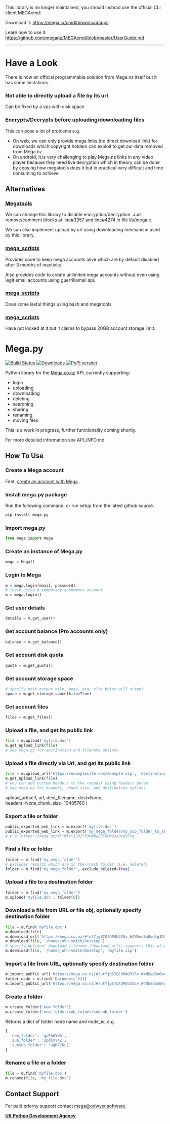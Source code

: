 This library is no longer maintained, you should instead use the official CLI client MEGAcmd:

Download it: https://mega.io/cmd#downloadapps

Learn how to use it: https://github.com/meganz/MEGAcmd/blob/master/UserGuide.md


----


Have a Look
===========

There is now an official programmable solution from Mega.nz itself but it has some limitations.

### Not able to directly upload a file by its url
Can be fixed by a vps with disk space

### Encrypts/Decrypts before uploading/downloading files
This can pose a lot of problems e.g. 
- On web, we can only provide mega links (no direct download link) for downloads which copyright holders can exploit to get our data removed from Mega.nz
- On android, it is very challenging to play Mega.nz links in any video player because they need live decryption which in theory can be done by copying how megatools does it but in practical very difficult and time consuming to achieve

## Alternatives
### [Megatools](https://megatools.megous.com/)
We can change this library to disable encryption/decryption. Just remove/comment blocks at [line#3357](https://megous.com/git/megatools/tree/lib/mega.c#n3357) and [line#4274](https://megous.com/git/megatools/tree/lib/mega.c#n4274) in file [lib/mega.c](https://megous.com/git/megatools/tree/lib/mega.c).

We can also implement upload by url using downloading mechanism used by this library.

### [mega_scripts](https://github.com/Amourspirit/mega_scripts)
Provides code to keep mega accounts alive which are by default disabled after 3 months of inactivity.

Also provides code to create unlimited mega accounts without even using legit email accounts using guerrillamail api.

### [mega_scripts](https://github.com/Amourspirit/mega_scripts)
Does some iseful things using bash and megatools

### [mega_scripts](https://greasyfork.org/en/scripts/by-site/mega.nz)
Have not looked at it but it claims to bypass 20GB account storage limit.
  


Mega.py
=======

[![Build
Status](https://travis-ci.org/odwyersoftware/mega.py.png?branch=master)](https://travis-ci.org/odwyersoftware/mega.py)
[![Downloads](https://pypip.in/d/mega.py/badge.png)](https://crate.io/packages/mega.py/)  [![PyPI version](https://badge.fury.io/py/mega.py.svg)](https://pypi.org/project/mega.py/)

Python library for the [Mega.co.nz](https://mega.nz/aff=Zo6IxNaHw14)
API, currently supporting:

-   login
-   uploading
-   downloading
-   deleting
-   searching
-   sharing
-   renaming
-   moving files

This is a work in progress, further functionality coming shortly.

For more detailed information see API\_INFO.md

How To Use
----------

### Create a Mega account

First, [create an account with Mega](https://mega.nz/aff=Zo6IxNaHw14) .

### Install mega.py package

Run the following command, or run setup from the latest github source.

```python
pip install mega.py
```

### Import mega.py

```python
from mega import Mega
```

### Create an instance of Mega.py

```python
mega = Mega()
```

### Login to Mega

```python
m = mega.login(email, password)
# login using a temporary anonymous account
m = mega.login()
```

### Get user details

```python
details = m.get_user()
```

### Get account balance (Pro accounts only)

```python
balance = m.get_balance()
```

### Get account disk quota

```python
quota = m.get_quota()
```

### Get account storage space

```python
# specify unit output kilo, mega, gig, else bytes will output
space = m.get_storage_space(kilo=True)
```

### Get account files

```python
files = m.get_files()
```

### Upload a file, and get its public link

```python
file = m.upload('myfile.doc')
m.get_upload_link(file)
# see mega.py for destination and filename options
```
### Upload a file directly via Url, and get its public link

```python
file = m.upload_url('https://examplesite.com/example.zip', 'destination file name.zip')
m.get_upload_link(file)
# you can add custom headers to the request using headers param
# see mega.py for headers, chunk_size, and destination options
```
upload_url(self, url, dest_filename, dest=None, headers=None,chunk_size=10485760 )

### Export a file or folder

```python
public_exported_web_link = m.export('myfile.doc')
public_exported_web_link = m.export('my_mega_folder/my_sub_folder_to_share')
# e.g. https://mega.nz/#F!WlVl1CbZ!M3wmhwZDENMNUJoBsdzFng
```

### Find a file or folder

```python
folder = m.find('my_mega_folder')
# Excludes results which are in the Trash folder (i.e. deleted)
folder = m.find('my_mega_folder', exclude_deleted=True)
```

### Upload a file to a destination folder

```python
folder = m.find('my_mega_folder')
m.upload('myfile.doc', folder[0])
```

### Download a file from URL or file obj, optionally specify destination folder

```python
file = m.find('myfile.doc')
m.download(file)
m.download_url('https://mega.co.nz/#!utYjgSTQ!OM4U3V5v_W4N5edSo0wolg1D5H0fwSrLD3oLnLuS9pc')
m.download(file, '/home/john-smith/Desktop')
# specify optional download filename (download_url() supports this also)
m.download(file, '/home/john-smith/Desktop', 'myfile.zip')
```

### Import a file from URL, optionally specify destination folder

```python
m.import_public_url('https://mega.co.nz/#!utYjgSTQ!OM4U3V5v_W4N5edSo0wolg1D5H0fwSrLD3oLnLuS9pc')
folder_node = m.find('Documents')[1]
m.import_public_url('https://mega.co.nz/#!utYjgSTQ!OM4U3V5v_W4N5edSo0wolg1D5H0fwSrLD3oLnLuS9pc', dest_node=folder_node)
```

### Create a folder

```python
m.create_folder('new_folder')
m.create_folder('new_folder/sub_folder/subsub_folder')
```

Returns a dict of folder node name and node\_id, e.g.

```python
{
  'new_folder': 'qpFhAYwA',
  'sub_folder': '2pdlmY4Z',
  'subsub_folder': 'GgMFCKLZ'
}
```

### Rename a file or a folder

```python
file = m.find('myfile.doc')
m.rename(file, 'my_file.doc')
```

## Contact Support

For paid priority support contact [mega@odwyer.software](mailto:mega@odwyer.software).

**[UK Python Development Agency](https://odwyer.software/)**
